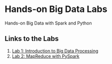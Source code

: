 # Hands-on Big Data Labs
Hands-on Big Data with Spark and Python

## Links to the Labs
1. <a href="https://github.com/osekoo/hands-on-bigdata/blob/develop/Lab1_Instructions.md">Lab 1: Introduction to Big Data Processing</a>  
2. <a href="https://github.com/osekoo/hands-on-bigdata/blob/develop/Lab2_Instructions.md">Lab 2: MapReduce with PySpark</a>
